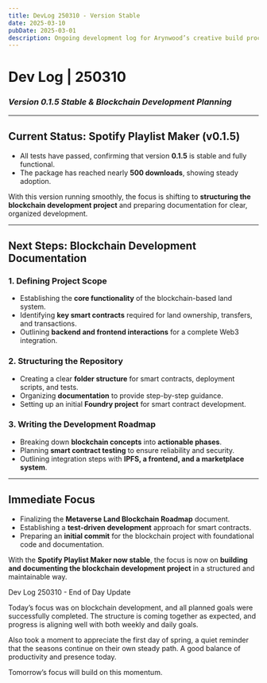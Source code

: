 ```yaml
---
title: DevLog 250310 - Version Stable
date: 2025-03-10
pubDate: 2025-03-01
description: Ongoing development log for Arynwood’s creative build process.
---
```

# **Dev Log | 250310**  
### *Version 0.1.5 Stable & Blockchain Development Planning*  

---

## **Current Status: Spotify Playlist Maker (v0.1.5)**  

- All tests have passed, confirming that version **0.1.5** is stable and fully functional.  
- The package has reached nearly **500 downloads**, showing steady adoption.  

With this version running smoothly, the focus is shifting to **structuring the blockchain development project** and preparing documentation for clear, organized development.  

---

## **Next Steps: Blockchain Development Documentation**  

### **1. Defining Project Scope**  
- Establishing the **core functionality** of the blockchain-based land system.  
- Identifying **key smart contracts** required for land ownership, transfers, and transactions.  
- Outlining **backend and frontend interactions** for a complete Web3 integration.  

### **2. Structuring the Repository**  
- Creating a clear **folder structure** for smart contracts, deployment scripts, and tests.  
- Organizing **documentation** to provide step-by-step guidance.  
- Setting up an initial **Foundry project** for smart contract development.  

### **3. Writing the Development Roadmap**  
- Breaking down **blockchain concepts** into **actionable phases**.  
- Planning **smart contract testing** to ensure reliability and security.  
- Outlining integration steps with **IPFS, a frontend, and a marketplace system**.  

---

## **Immediate Focus**  
- Finalizing the **Metaverse Land Blockchain Roadmap** document.  
- Establishing a **test-driven development** approach for smart contracts.  
- Preparing an **initial commit** for the blockchain project with foundational code and documentation.  

With the **Spotify Playlist Maker now stable**, the focus is now on **building and documenting the blockchain development project** in a structured and maintainable way.  

Dev Log 250310 - End of Day Update

Today’s focus was on blockchain development, and all planned goals were successfully completed. The structure is coming together as expected, and progress is aligning well with both weekly and daily goals.

Also took a moment to appreciate the first day of spring, a quiet reminder that the seasons continue on their own steady path. A good balance of productivity and presence today.

Tomorrow’s focus will build on this momentum.